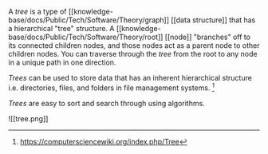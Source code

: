 A *tree* is a type of [[knowledge-base/docs/Public/Tech/Software/Theory/graph]] [[data structure]] that has a hierarchical "tree" structure. A [[knowledge-base/docs/Public/Tech/Software/Theory/root]] [[node]] "branches" off to its connected children nodes, and those nodes act as a parent node to other children nodes. You can traverse through the *tree* from the root to any node in a unique path in one direction. 

*Trees* can be used to store data that has an inherent hierarchical structure i.e. directories, files, and folders in file management systems. [^1]

*Trees* are easy to sort and search through using algorithms. 

![[tree.png]]

[^1]: https://computersciencewiki.org/index.php/Tree